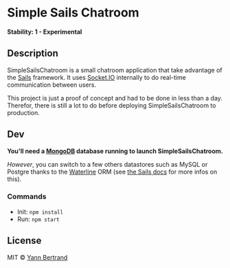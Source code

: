# Simple Sails Chatroom
**Stability: 1 - Experimental**

## Description
SimpleSailsChatroom is a small chatroom application that take advantage of the [Sails](http://sailsjs.org) framework. It uses [Socket.IO](http://socket.io/) internally to do real-time communication between users.

This project is just a proof of concept and had to be done in less than a day. Therefor, there is still a lot to do before deploying SimpleSailsChatroom to production.

## Dev
**You'll need a [MongoDB](https://www.mongodb.com/) database running to launch SimpleSailsChatroom.**

*However*, you can switch to a few others datastores such as MySQL or Postgre thanks to the [Waterline](https://github.com/balderdashy/waterline) ORM (see [the Sails docs](http://sailsjs.org/documentation/concepts/models-and-orm) for more infos on this).

### Commands
* Init: `npm install`
* Run: `npm start`

## License
MIT © [Yann Bertrand](http://yann-bertrand.fr)
